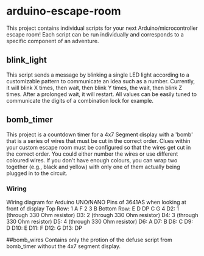 # arduino-escape-room
This project contains individual scripts for your next Arduino/microcontroller escape room! Each script can be run individually and corresponds to a specific component of an adventure.

## blink_light
This script sends a message by blinking a single LED light according to a customizable pattern to communicate an idea such as a number. Currently, it will blink X times, then wait, then blink Y times, the wait, then blink Z times. After a prolonged wait, it will restart. All values can be easily tuned to communicate the digits of a combination lock for example. 

## bomb_timer
This project is a countdown timer for a 4x7 Segment display with a 'bomb' that is a series of wires that must be cut in the correct order. Clues within your custom escape room must be configured so that the wires get cut in the correct order. You could either number the wires or use different coloured wires. If you don't have enough colours, you can wrap two together (e.g., black and yellow) with only one of them actually being plugged in to the circuit.

### Wiring

Wiring diagram for Arduino UNO/NANO
Pins of 3641AS when looking at front of display
Top Row:    1 A F  2 3 B
Bottom Row: E D DP C G 4
D2: 1 (through 330 Ohm resistor)
D3: 2 (through 330 Ohm resistor)
D4: 3 (through 330 Ohm resistor)
D5: 4 (through 330 Ohm resistor)
D6: A
D7: B
D8: C
D9: D
D10: E
D11: F
D12: G
D13: DP

##bomb_wires
Contains only the protion of the defuse script from bomb_timer without the 4x7 segment display.

